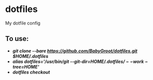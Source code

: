 # dotfiles
My dotfile config

## To use:
+ ***git clone --bare https://github.com/BabyGroot/dotfiles.git $HOME/.dotfiles***
+ ***alias dotfiles='/usr/bin/git --git-dir=$HOME/.dotfiles/ --work-tree=$HOME'***
+ ***dotfiles checkout***

